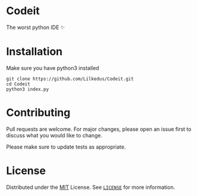# Codeit
The worst python IDE ✨

# Installation
Make sure you have python3 installed
```
git clone https://github.com/Lilkedus/Codeit.git
cd Codeit
python3 index.py
```

# Contributing
Pull requests are welcome. For major changes, please open an issue first to discuss what you would like to change.

Please make sure to update tests as appropriate.

# License
Distributed under the [MIT](https://github.com/Lilkedus/Codeit) License. See [`LICENSE`](https://github.com/Lilkedus/Codeit/blob/master/LICENSE) for more information.